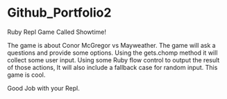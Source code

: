 # Github_Portfolio2
Ruby Repl Game Called Showtime!

The game is about Conor McGregor vs Mayweather.
The game will ask a questions and provide some options.
Using the gets.chomp method it will collect some user input.
Using some Ruby flow control to output the result of those actions,
It will also include a fallback case for random input.
This game is cool.

Good Job with your Repl.
